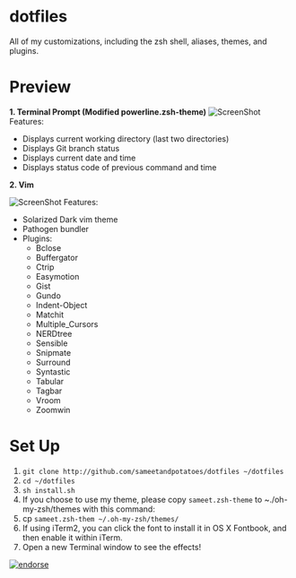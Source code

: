 dotfiles
========

All of my customizations, including the zsh shell, aliases, themes, and plugins.

Preview
========
**1. Terminal Prompt (Modified powerline.zsh-theme)**
![ScreenShot](https://raw.github.com/sameetandpotatoes/dotfiles/master/Pictures/prompt.png)
Features:
 - Displays current working directory (last two directories)
 - Displays Git branch status
 - Displays current date and time
 - Displays status code of previous command and time
 
**2. Vim**

![ScreenShot](https://raw.github.com/sameetandpotatoes/dotfiles/master/Pictures/vimrc.png)
Features:
 - Solarized Dark vim theme
 - Pathogen bundler
 - Plugins:
     - Bclose
     - Buffergator
     - Ctrip
     - Easymotion
     - Gist
     - Gundo
     - Indent-Object
     - Matchit
     - Multiple_Cursors
     - NERDtree
     - Sensible
     - Snipmate
     - Surround
     - Syntastic
     - Tabular
     - Tagbar
     - Vroom
     - Zoomwin
     
Set Up
========

1. `git clone http://github.com/sameetandpotatoes/dotfiles ~/dotfiles`
2. `cd ~/dotfiles`
3. `sh install.sh`
4. If you choose to use my theme, please copy `sameet.zsh-theme` to ~./oh-my-zsh/themes with this command:
5. cp `sameet.zsh-them ~/.oh-my-zsh/themes/`
6. If using iTerm2, you can click the font to install it in OS X Fontbook, and then enable it within iTerm.
7. Open a new Terminal window to see the effects!

[![endorse](https://api.coderwall.com/sameetandpotatoes/endorsecount.png)](https://coderwall.com/sameetandpotatoes)
